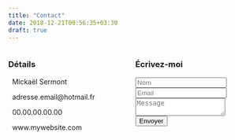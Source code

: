 ```yaml
---
title: "Contact"
date: 2018-12-21T00:56:35+03:30
draft: true
---
```


<div class="columns margeTop margeBottom">
    <div class="column col-6 col-xs-12 col-sm-12 col-md-6 col-lg-6">
        <h3 class="tl-ct">Détails</h3>
        <!-- <hr class="mi-hr"> -->
        <p class="line-detail"><i class="fas fa-user"></i> &nbsp Mickaël Sermont</p>
        <p class="line-detail"><i class="fas fa-at"></i>&nbsp adresse.email@hotmail.fr</p>
        <p class="line-detail"><i class="fas fa-phone"></i>&nbsp 00.00.00.00.00</p>
        <p class="line-detail"><i class="fas fa-link"></i>&nbsp www.mywebsite.com</p>
    </div>
    <div class="column col-6 col-xs-12 col-sm-12 col-md-6 col-lg-65">
        <h3 class="tl-ct">Écrivez-moi</h3>
        <!-- <hr class="mi-hr"> -->
        <form class="contact-form validate-form">
            <div class="wrap-input validate-input" data-validate = "Nom est requis">
                <input class="input" type="text" name="name" placeholder="Nom">
                <span class="shadow-input"></span>
            </div>
            <div class="wrap-input validate-input" data-validate = "Une adresse mail valide est requis: ex@abc.xyz">
                <input class="input" type="text" name="email" placeholder="Email">
                <span class="shadow-input"></span>
            </div>
            <div class="wrap-input validate-input" data-validate = "Un message est requis">
                <textarea class="input" name="message" placeholder="Message"></textarea>
                <span class="shadow-input"></span>
            </div>
            <div class="container-contact-form-btn">
                <button class="contact-form-btn">
                    <span>
                        Envoyer
                        <i class="fas fa-paper-plane"></i>
                    </span>
                </button>
            </div>
        </form>
    </div>
</div>
